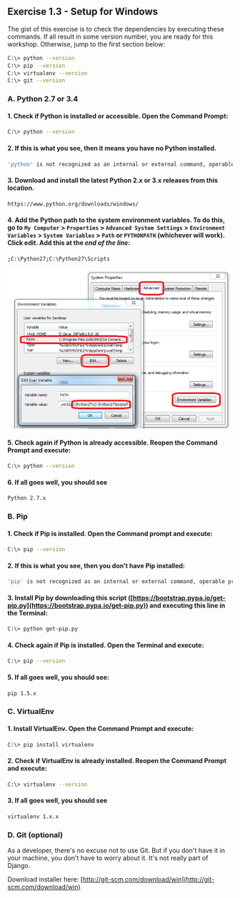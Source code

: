 ## Exercise 1.3 - Setup for Windows

The gist of this exercise is to check the dependencies by executing these commands. If all result in some version number, you are ready for this workshop. Otherwise, jump to the first section below:

```bash
C:\> python --version
C:\> pip --version
C:\> virtualenv --version
C:\> git --version
```


### A. Python 2.7 or 3.4

#### 1. Check if Python is installed or accessible. Open the Command Prompt:

```bash
C:\> python --version
```

#### 2. If this is what you see, then it means you have no Python installed. 

```bash
'python' is not recognized as an internal or external command, operable program or batch file.
```

#### 3. Download and install the latest Python 2.x or 3.x releases from this location. 

```bash
https://www.python.org/downloads/windows/
```

#### 4. Add the Python path to the system environment variables. To do this, go to `My Computer` > `Properties` > `Advanced System Settings` > `Environment Variables` > `System Variables` > `Path` or `PYTHONPATH` (whichever will work). Click edit. Add this at the _end of the line_:

```bash
;C:\Python27;C:\Python27\Scripts
```

![](windows.png)


#### 5. Check again if Python is already accessible. Reopen the Command Prompt and execute:

```bash
C:\> python --version
```

#### 6. If all goes well, you should see

```bash
Python 2.7.x
```

### B. Pip

#### 1. Check if Pip is installed. Open the Command prompt and execute:

```bash
C:\> pip --version
```

#### 2. If this is what you see, then you don’t have Pip installed:

```bash		
'pip' is not recognized as an internal or external command, operable program or batch file.
```

#### 3. Install Pip by downloading this script ([https://bootstrap.pypa.io/get-pip.py](https://bootstrap.pypa.io/get-pip.py)) and executing this line in the Terminal:

```bash		
C:\> python get-pip.py
```

#### 4. Check again if Pip is installed. Open the Terminal and execute:

```bash		
C:\> pip --version
```

#### 5. If all goes well, you should see:

```bash
pip 1.5.x
```


### C. VirtualEnv

#### 1. Install VirtualEnv. Open the Command Prompt and execute:

```bash
C:\> pip install virtualenv
```

#### 2. Check if VirtualEnv is already installed. Reopen the Command Prompt and execute:

```bash
C:\> virtualenv --version
```

#### 3. If all goes well, you should see

```bash
virtualenv 1.x.x
```

### D. Git (optional)

As a developer, there's no excuse not to use Git. But if you don't have it in your machine, you don't have to worry about it. It's not really part of Django. 

Download installer here: [http://git-scm.com/download/win](http://git-scm.com/download/win)